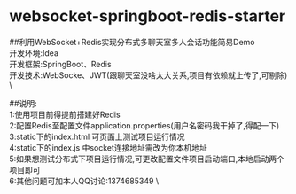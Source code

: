 # websocket-springboot-redis-starter
##利用WebSocket+Redis实现分布式多聊天室多人会话功能简易Demo\
开发环境:Idea\
开发框架:SpringBoot、Redis\
开发技术:WebSocke、JWT(跟聊天室没啥太大关系,项目有依赖就上传了,可剔除) \
	
##说明:\
1:使用项目前得提前搭建好Redis\
2:配置Redis至配置文件application.properties(用户名密码我干掉了,得配一下)\
3:static下的index.html 可页面上测试项目运行情况\
4:static下的index.js 中socket连接地址需改为你本机地址\
5:如果想测试分布式下项目运行情况,可更改配置文件项目启动端口,本地启动两个项目即可\
6:其他问题可加本人QQ讨论:1374685349 \
